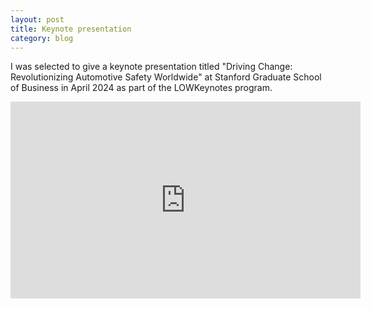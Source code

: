 ```yaml
---
layout: post
title: Keynote presentation
category: blog
---
```


I was selected to give a keynote presentation titled "Driving Change: Revolutionizing Automotive Safety Worldwide" at Stanford Graduate School of Business in April 2024 as part of the LOWKeynotes program.

<iframe width="560" height="315" src="https://www.youtube.com/embed/BZ9Jo4-c5dk" frameborder="0" allowfullscreen></iframe>